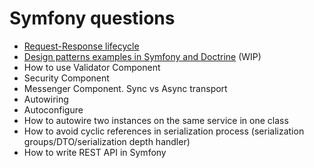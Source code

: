 # Symfony questions

- [Request-Response lifecycle](https://github.com/glaphire/interview_questions_and_answers/blob/main/src/symfony/answers/request_response_lifecycle.md)
- [Design patterns examples in Symfony and Doctrine](https://github.com/glaphire/interview_questions_and_answers/blob/main/src/symfony/answers/Design_patterns_examples_in_symfony_and_doctrine.md) (WIP)
- How to use Validator Component
- Security Component
- Messenger Component. Sync vs Async transport
- Autowiring
- Autoconfigure
- How to autowire two instances on the same service in one class
- How to avoid cyclic references in serialization process (serialization groups/DTO/serialization depth handler)
- How to write REST API in Symfony